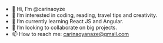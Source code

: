 - 👋 Hi, I’m @carinaoyze
- 👀 I’m interested in coding, reading, travel tips and creativity.
- 🌱 I’m currently learning React JS and Angular.
- 💞️ I’m looking to collaborate on big projects.
- 📫 How to reach me: carinaoyanaze@gmail.com

<!---
carinaoyze/carinaoyze is a ✨ special ✨ repository because its `README.md` (this file) appears on your GitHub profile.
You can click the Preview link to take a look at your changes.
--->
